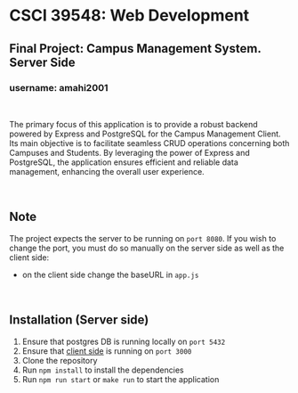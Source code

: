 # CSCI 39548: Web Development
## Final Project: Campus Management System. Server Side
### username: amahi2001
<br/>

The primary focus of this application is to provide a robust backend powered by Express and PostgreSQL for the Campus Management Client. Its main objective is to facilitate seamless CRUD operations concerning both Campuses and Students. By leveraging the power of Express and PostgreSQL, the application ensures efficient and reliable data management, enhancing the overall user experience.

<br/>

## Note
The project expects the server to be running on `port 8080`. If you wish to change the port, you must do so manually on the server side as well as the client side:
- on the client side change the baseURL in `app.js`

<br/>

## Installation (Server side)
1. Ensure that postgres DB is running locally on `port 5432`
2. Ensure that [client side](https://github.com/amahi2001/webDev-finalProject-client) is running on `port 3000`
3. Clone the repository
4. Run `npm install` to install the dependencies
5. Run `npm run start` or `make run` to start the application